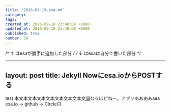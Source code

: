 ```yaml
---
title: "2016-09-19-esa.md"
category:
tags:
created_at: 2016-09-18 23:40:08 +0900
updated_at: 2016-09-18 23:40:08 +0900
published: true
number: 36
--- 
```


/*  ↑ はesaが勝手に追加した部分 */
/*  ↓ はesaは自分で書いた部分 */

---
layout: post
title: Jekyll Nowにesa.ioからPOSTする
---

test
本文本文本文本文本文本文本文本文jjjjなるほどねー。アプリああああaaa
esa.io → github → CircleCI
